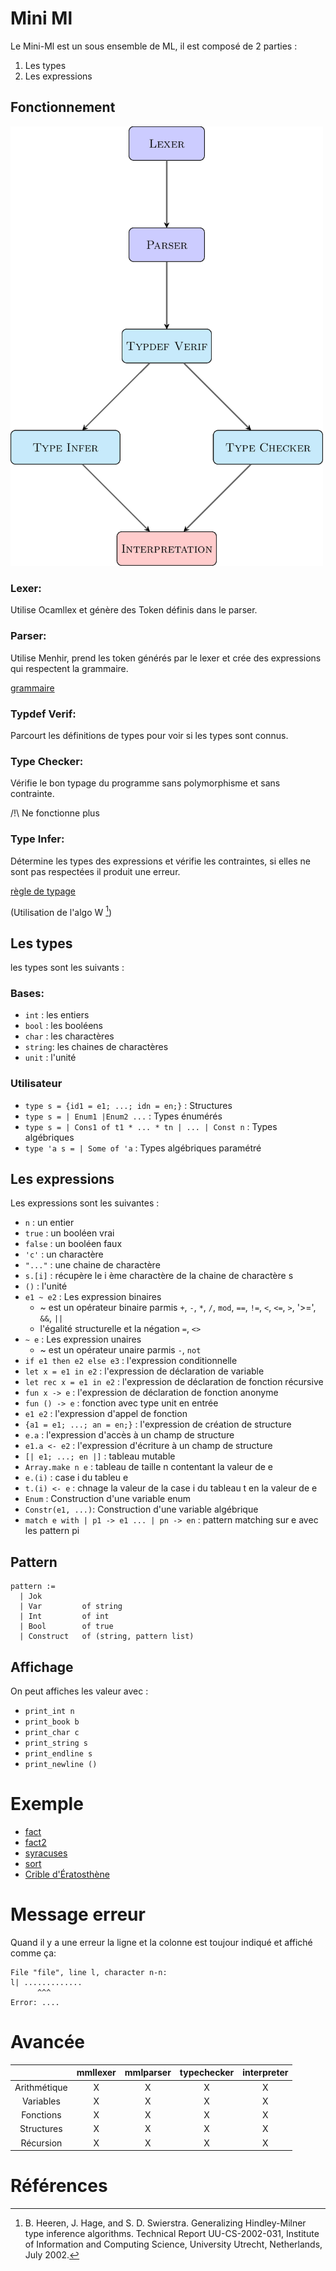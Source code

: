 # Mini Ml

Le Mini-Ml est un sous ensemble de ML, il est composé de 2 parties :
1. Les types
2. Les expressions

## Fonctionnement 

<img src="./doc/diagram.png" 
   width="500"/>

### Lexer:
  
  Utilise Ocamllex et génère des Token définis dans le parser.

### Parser:
  
  Utilise Menhir, prend les token générés par le lexer
  et crée des expressions qui respectent la grammaire.
  
  [grammaire](./doc/grammar.txt)

### Typdef Verif:

  Parcourt les définitions de types pour voir si les
  types sont connus.

### Type Checker:

  Vérifie le bon typage du programme sans polymorphisme et sans contrainte.

  /!\ Ne fonctionne plus

### Type Infer:
  
  Détermine les types des expressions et vérifie les contraintes,
  si elles ne sont pas respectées il produit une erreur.

  [règle de typage](./doc/typage.md)

  (Utilisation de l'algo W [^1])

## Les types

les types sont les suivants :

### Bases:

- `int`   : les entiers
- `bool`  : les booléens
- `char`  : les charactères
- `string`: les chaines de charactères
- `unit`  : l'unité

### Utilisateur 
- `type s = {id1 = e1; ...; idn = en;}` : Structures
- `type s = | Enum1 |Enum2 ...` : Types énumérés
- `type s = | Cons1 of t1 * ... * tn | ... | Const n` : Types algébriques
- `type 'a s = | Some of 'a` : Types algébriques paramétré

## Les expressions

Les expressions sont les suivantes :
- `n` : un entier
- `true` : un booléen vrai
- `false` : un booléen faux
- `'c'` : un charactère 
- `"..."` : une chaine de charactère
- `s.[i]` : récupère le i ème charactère de la chaine de charactère s 
- `()` : l'unité
- `e1 ~ e2` : Les expression binaires
    - ~ est un opérateur binaire parmis `+`, `-`, `*`, `/`, `mod`, `==`, `!=`, `<`, `<=`, `>`, '>=', `&&`, `||`
    - l'égalité structurelle et la négation `=`, `<>`
- `~ e` : Les expression unaires
    - ~ est un opérateur unaire parmis `-`, `not`
- `if e1 then e2 else e3` : l'expression conditionnelle
- `let x = e1 in e2` : l'expression de déclaration de variable
- `let rec x = e1 in e2` : l'expression de déclaration de fonction récursive
- `fun x -> e` : l'expression de déclaration de fonction anonyme
- `fun () -> e` : fonction avec type unit en entrée
- `e1 e2` : l'expression d'appel de fonction
- `{a1 = e1; ...; an = en;}` : l'expression de création de structure
- `e.a` : l'expression d'accès à un champ de structure
- `e1.a <- e2` : l'expression d'écriture à un champ de structure
- `[| e1; ...; en |]` : tableau mutable
- `Array.make n e` : tableau de taille n contentant la valeur de e
- `e.(i)` : case i du tableu e
- `t.(i) <- e` : chnage la valeur de la case i du tableau t en la valeur de e 
- `Enum` : Construction d'une variable enum
- `Constr(e1, ...)`: Construction d'une variable algébrique
- `match e with | p1 -> e1 ... | pn -> en` : pattern matching sur e avec les pattern pi

## Pattern 

```
pattern := 
  | Jok
  | Var         of string
  | Int         of int
  | Bool        of true
  | Construct   of (string, pattern list)

```

## Affichage 

On peut affiches les valeur avec :

- `print_int n`
- `print_book b`
- `print_char c`
- `print_string s`
- `print_endline s`
- `print_newline ()`

# Exemple

- [fact](./tests/fact.mml)
- [fact2](./tests/fact2.mml)
- [syracuses](./tests/syracuse.mml)
- [sort](./tests/array/sort.mml)
- [Crible d'Ératosthène](./tests/array/crible.mml)

# Message erreur

Quand il y a une erreur la ligne et la colonne est toujour indiqué
et affiché comme ça:
```
File "file", line l, character n-n:
l| .............
      ^^^
Error: ....
```

# Avancée

|              | mmllexer | mmlparser | typechecker | interpreter |
|:------------:|:--------:|:---------:|:-----------:|:-----------:|
| Arithmétique |     X    |     X     |      X      |      X      |
|   Variables  |     X    |     X     |      X      |      X      |
|   Fonctions  |     X    |     X     |      X      |      X      |
|  Structures  |     X    |     X     |      X      |      X      |
|   Récursion  |     X    |     X     |      X      |      X      |

# Références

[^1]: B. Heeren, J. Hage, and S. D. Swierstra. Generalizing Hindley-Milner type inference algorithms. Technical Report UU-CS-2002-031, Institute of Information and Computing Science, University Utrecht, Netherlands, July 2002.
